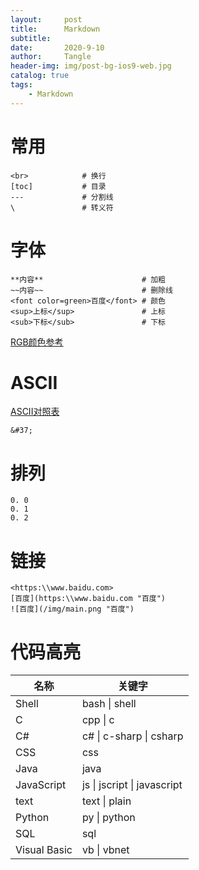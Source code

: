 ```yaml
---
layout:     post
title:      Markdown
subtitle:   
date:       2020-9-10
author:     Tangle
header-img: img/post-bg-ios9-web.jpg
catalog: true
tags:
    - Markdown
---
```


# 常用

```
<br>            # 换行
[toc]           # 目录
---             # 分割线
\               # 转义符
```

# 字体

```
**内容**                      # 加粗
~~内容~~                      # 删除线
<font color=green>百度</font> # 颜色
<sup>上标</sup>               # 上标
<sub>下标</sub>               # 下标
```

[RGB颜色参考](https://tool.oschina.net/commons?type=3)

# ASCII

[ASCII对照表](http://tool.oschina.net/commons?type=4)

```
&#37;
```

# 排列

```
0. 0
0. 1
0. 2
```

# 链接

```
<https:\\www.baidu.com>
[百度](https:\\www.baidu.com "百度")
![百度](/img/main.png "百度")
```

# 代码高亮

| 名称         | 关键字                      |
| ------------ | --------------------------- |
| Shell        | bash \| shell               |
| C            | cpp \| c                    |
| C#           | c# \| c-sharp \| csharp     |
| CSS          | css                         |
| Java         | java                        |
| JavaScript   | js \| jscript \| javascript |
| text         | text \| plain               |
| Python       | py \| python                |
| SQL          | sql                         |
| Visual Basic | vb \| vbnet                 |
